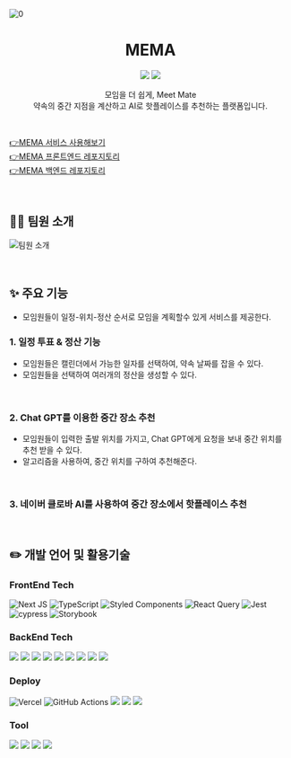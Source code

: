 ![0](https://github.com/user-attachments/assets/d3bebe0e-2916-492a-ba2f-7b37f19ec9ed)


<h1 align="middle">MEMA</h1>
<p align="center">
<img src="https://img.shields.io/badge/version-0.1.0-blue.svg?cacheSeconds=2592000" />
  <img src="https://img.shields.io/badge/swyp-7th-lightblue.svg?cacheSeconds=2592000" />
</p>
<p align="middle">모임을 더 쉽게, Meet Mate<br/>
 약속의 중간 지점을 계산하고 AI로 핫플레이스를 추천하는 플랫폼입니다.
</p>

 <br/>

<a href="https://meet-mate-mema.vercel.app/" target="_blank">👉MEMA 서비스 사용해보기</a> <br/>
<a href="https://github.com/swyp-mema/mema-client" target="_blank">👉MEMA 프론트엔드 레포지토리</a> <br/>
<a href="https://github.com/swyp-mema/mema-server" target="_blank">👉MEMA 백엔드 레포지토리</a> <br/>

 <br/>
 
## 🧑‍💻 팀원 소개

![팀원 소개](https://github.com/user-attachments/assets/9a5a7b60-10f0-47a2-bc9f-9c74ae6ef26f)



<br />

## ✨ 주요 기능

- 모임원들이 일정-위치-정산 순서로 모임을 계획할수 있게 서비스를 제공한다.
  
### 1. 일정 투표 & 정산 기능
- 모임원들은 캘린더에서 가능한 일자를 선택하여, 약속 날짜를 잡을 수 있다.
- 모임원들을 선택하여 여러개의 정산을 생성할 수 있다.

<br />

### 2. Chat GPT를 이용한 중간 장소 추천
- 모임원들이 입력한 출발 위치를 가지고, Chat GPT에게 요청을 보내 중간 위치를 추천 받을 수 있다.
- 알고리즘을 사용하여, 중간 위치를 구하여 추천해준다. 

 <br />

### 3. 네이버 클로바 AI를 사용하여 중간 장소에서 핫플레이스 추천 

<br />

 ## ✏️ 개발 언어 및 활용기술

<!-- 요 링크에서 따오면 좋을 듯! https://github.com/Ileriayo/markdown-badges --> 
### FrontEnd Tech
![Next JS](https://img.shields.io/badge/Next-black?style=for-the-badge&logo=next.js&logoColor=white) ![TypeScript](https://img.shields.io/badge/typescript-%23007ACC.svg?style=for-the-badge&logo=typescript&logoColor=white) ![Styled Components](https://img.shields.io/badge/styled--components-DB7093?style=for-the-badge&logo=styled-components&logoColor=white) ![React Query](https://img.shields.io/badge/-React%20Query-FF4154?style=for-the-badge&logo=react%20query&logoColor=white) ![Jest](https://img.shields.io/badge/-jest-%23C21325?style=for-the-badge&logo=jest&logoColor=white) ![cypress](https://img.shields.io/badge/-cypress-%23E5E5E5?style=for-the-badge&logo=cypress&logoColor=058a5e) ![Storybook](https://img.shields.io/badge/-Storybook-FF4785?style=for-the-badge&logo=storybook&logoColor=white) 

### BackEnd Tech

<img src="https://img.shields.io/badge/Spring Boot-6DB33F?style=for-the-badge&logo=SpringBoot&logoColor=white"/> <img src="https://img.shields.io/badge/Gradle-02303A?style=for-the-badge&logo=Gradle&logoColor=white"/> <img src="https://img.shields.io/badge/Spring Data Jpa-0078D4?style=for-the-badge&logo=&logoColor=white"/>
<img src="https://img.shields.io/badge/Spring Security-6DB33F ?style=for-the-badge&logo=SpringSecurity&logoColor=white"/> <img src="https://img.shields.io/badge/JWT-6DB33F?style=for-the-badge&logo=JsonWebTokens&logoColor=white"/> <img src="https://img.shields.io/badge/OAuth2.0-EB5424?style=for-the-badge&logo=&logoColor=white"/> <img src="https://img.shields.io/badge/MySQL-2AB1AC?style=for-the-badge&logo=MySQL&logoColor=white"/> <img src="https://img.shields.io/badge/Swagger-85EA2D?style=for-the-badge&logo=Swagger&logoColor=white"/>
<img src="https://img.shields.io/badge/chatGPT-74aa9c?style=for-the-badge&logo=openai&logoColor=white"/>
### Deploy
![Vercel](https://img.shields.io/badge/vercel-%23000000.svg?style=for-the-badge&logo=vercel&logoColor=white) ![GitHub Actions](https://img.shields.io/badge/github%20actions-%232671E5.svg?style=for-the-badge&logo=githubactions&logoColor=white) 
<img src="https://img.shields.io/badge/Docker-%230db7ed.svg?style=for-the-badge&logo=Docker&logoColor=white"/> <img src="https://img.shields.io/badge/Nginx-009639?style=for-the-badge&logo=Nginx&logoColor=white"/> 
<img src="https://img.shields.io/badge/jenkins-%232C5263.svg?style=for-the-badge&logo=jenkins&logoColor=white"/>
### Tool

<img src="https://img.shields.io/badge/IntelliJ IDEA-000000?style=for-the-badge&logo=intellijIdea&logoColor=white"/> <img src="https://img.shields.io/badge/Github-181717?style=for-the-badge&logo=Github&logoColor=white"/> <img src="https://img.shields.io/badge/Notion-000000?style=for-the-badge&logo=notion&logoColor=white"/> <img src="https://img.shields.io/badge/Slack-4A154B?style=for-the-badge&logo=Slack&logoColor=white"/>
